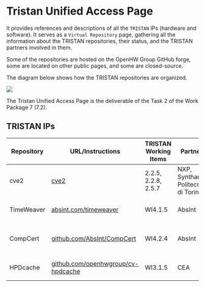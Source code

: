 # Tristan Unified Access Page

It provides references and descriptions of all the `TRISTAN` IPs (hardware and software).
It serves as a `Virtual Repository` page, gathering all the information about the TRISTAN repositories, their status,
and the TRISTAN partners involved in them.

Some of the repositories are hosted on the OpenHW Group GitHub forge, some are located on other public pages, and some are closed-source.

The diagram below shows how the TRISTAN repositories are organized.


<img src="https://github.com/openhwgroup/tristan-unified-access-page/blob/main/images/tristan_virtual_repo.png" align="center" />

The Tristan Unified Access Page is the deliverable of the Task 2 of the Work Package 7 (7.2).


## TRISTAN IPs

Repository | URL/Instructions | TRISTAN Working Items | Partners                    | Status                      | License   |
---------- | ---------------- | --------------------- | -------------------------- | --------------------------- | --------- |
cve2       | [cve2](https://github.com/openhwgroup/cve2) | 2.2.5, 2.2.8, 2.5.7 | NXP, Synthara, Politecnico di Torino | Design and Verification in progress | Solderpad |
TimeWeaver | [absint.com/timeweaver](https://www.absint.com/timeweaver/) | WI4.1.5 | AbsInt | Waiting for WI4.1.3 / WI2.2.1 | proprietary |
CompCert   | [github.com/AbsInt/CompCert](https://github.com/AbsInt/CompCert) | WI4.2.4 | AbsInt | Waiting for WI2.5.4 | dual licensed (see repository) |
HPDcache   | [github.com/openhwgroup/cv-hpdcache](https://github.com/openhwgroup/cv-hpdcache) | WI3.1.5 | CEA | Design and verification in progress | Solderpad |

